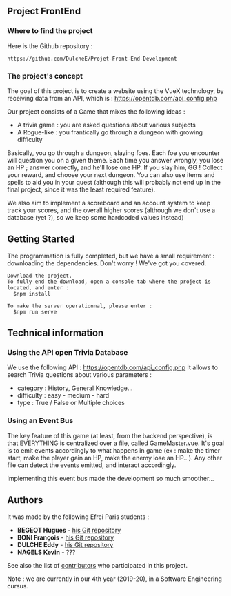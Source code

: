 ## Project FrontEnd

### Where to find the project
Here is the Github repository :
 ```
https://github.com/DulcheE/Projet-Front-End-Development
 ```

### The project's concept
The goal of this project is to create a website using the VueX technology, by receiving data from an API, which is : https://opentdb.com/api_config.php


Our project consists of a Game that mixes the following ideas :
* A trivia game : you are asked questions about various subjects
* A Rogue-like : you frantically go through a dungeon with growing difficulty

Basically, you go through a dungeon, slaying foes. Each foe you encounter will question you on a given theme. Each time you answer wrongly, you lose an HP ; answer correctly, and he'll lose one HP. If you slay him, GG ! Collect your reward, and choose your next dungeon. You can also use items and spells to aid you in your quest (although this will probably not end up in the final project, since it was the least required feature).

We also aim to implement a scoreboard and an account system to keep track your scores, and the overall higher scores (although we don't use a database (yet ?), so we keep some hardcoded values instead)


## Getting Started
The programmation is fully completed, but we have a small requirement : downloading the dependencies.
Don't worry ! We've got you covered.


```
Download the project.
To fully end the download, open a console tab where the project is located, and enter :
  $npm install
  
To make the server operationnal, please enter :
  $npm run serve
```
 
 
## Technical information
### Using the API open Trivia Database
We use the following API : https://opentdb.com/api_config.php
It allows to search Trivia questions about various parameters :
* category : History, General Knowledge...
* difficulty : easy - medium - hard
* type : True / False or Multiple choices

  
### Using an Event Bus
The key feature of this game (at least, from the backend perspective), is that EVERYTHING is centralized over a file, called GameMaster.vue.
It's goal is to emit events accordingly to what happens in game (ex : make the timer start, make the player gain an HP, make the enemy lose an HP...). Any other file can detect the events emitted, and interact accordingly.

Implementing this event bus made the development so much smoother...


## Authors
It was made by the following Efrei Paris students :
* **BEGEOT Hugues** - [his Git repository](https://github.com/opsilonn)
* **BONI François** - [his Git repository](https://github.com/scorpionsdu78)
* **DULCHE Eddy** - [his Git repository](https://github.com/DulcheE)
* **NAGELS Kevin** - ???

See also the list of [contributors](https://github.com/DulcheE/Projet-Front-End-Development/graphs/contributors) who participated in this project.

Note : we are currently in our 4th year (2019-20), in a Software Engineering cursus.

